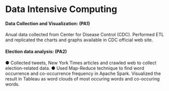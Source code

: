 # Data Intensive Computing

#### Data Collection and Visualization: (PA1)
Anual data collected from Center for Disease Control (CDC). Performed ETL and replicated the charts and graphs available in CDC official web site.

#### Election data analysis: (PA2)
● Collected tweets, New York Times articles and crawled web to collect election-related data.
● Used Map-Reduce technique to find word occurrence and co-occurrence frequency in Apache Spark. Visualized the result in Tableau as word clouds of most occuring words and co-occuring words.

